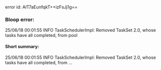 error id: AlT7aEunfqkT++izFsJj1g==
### Bloop error:

25/06/18 00:01:55 INFO TaskSchedulerImpl: Removed TaskSet 2.0, whose tasks have all completed, from pool
#### Short summary: 

25/06/18 00:01:55 INFO TaskSchedulerImpl: Removed TaskSet 2.0, whose tasks have all completed, from ...